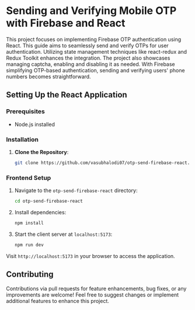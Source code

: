 # Sending and Verifying Mobile OTP with Firebase and React

This project focuses on implementing Firebase OTP authentication using React. This guide aims to seamlessly send and verify OTPs for user authentication. Utilizing state management techniques like react-redux and Redux Toolkit enhances the integration. The project also showcases managing captcha, enabling and disabling it as needed. With Firebase simplifying OTP-based authentication, sending and verifying users' phone numbers becomes straightforward.

## Setting Up the React Application

### Prerequisites

- Node.js installed

### Installation

1. **Clone the Repository**:
   ```bash
   git clone https://github.com/vasubhalodi07/otp-send-firebase-react.git
   ```

### Frontend Setup

1. Navigate to the `otp-send-firebase-react` directory:

   ```bash
   cd otp-send-firebase-react
   ```

2. Install dependencies:

   ```bash
   npm install
   ```

3. Start the client server at `localhost:5173`:
   ```bash
   npm run dev
   ```

Visit `http://localhost:5173` in your browser to access the application.

## Contributing

Contributions via pull requests for feature enhancements, bug fixes, or any improvements are welcome! Feel free to suggest changes or implement additional features to enhance this project.
